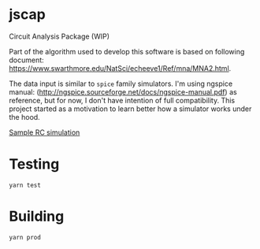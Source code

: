 # jscap
Circuit Analysis Package (WIP)

Part of the algorithm used to develop this software is based on following document: https://www.swarthmore.edu/NatSci/echeeve1/Ref/mna/MNA2.html.

The data input is similar to `spice` family simulators. I'm using ngspice manual: (http://ngspice.sourceforge.net/docs/ngspice-manual.pdf) as reference, but for now, I don't have intention of full compatibility. This project started as a motivation to learn better how a simulator works under the hood.

[Sample RC simulation](https://arturaugusto.github.io/jscap/)


# Testing

`yarn test`

# Building

`yarn prod`
